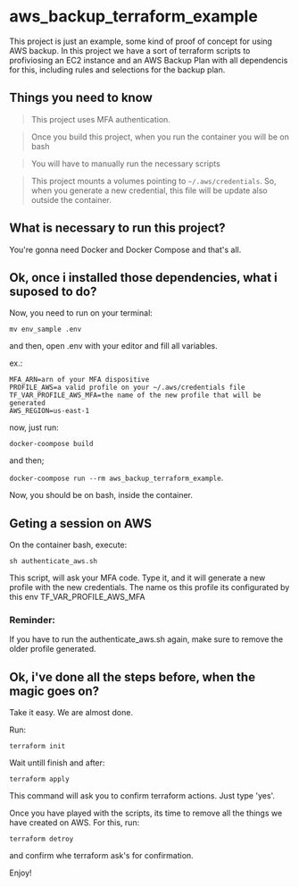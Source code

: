 # aws_backup_terraform_example

This project is just an example, some kind of proof of concept for using AWS backup. In this
project we have a sort of terraform scripts to profiviosing an EC2 instance and an AWS Backup
Plan with all dependencis for this, including rules and selections for the backup plan.

## Things you need to know

> This project uses MFA authentication.

> Once you build this project, when you run the container you will be on bash

> You will have to manually run the necessary scripts

> This project mounts a volumes pointing to `~/.aws/credentials`. So, when you generate a new
> credential, this file will be update also outside the container.


## What is necessary to run this project?

You're gonna need Docker and Docker Compose and that's all.

## Ok, once i installed those dependencies, what i suposed to do?

Now, you need to run on your terminal:

`mv env_sample .env`

and then, open .env with your editor and fill all variables.

ex.:

```
MFA_ARN=arn of your MFA dispositive
PROFILE_AWS=a valid profile on your ~/.aws/credentials file
TF_VAR_PROFILE_AWS_MFA=the name of the new profile that will be generated
AWS_REGION=us-east-1
```

now, just run:

`docker-coompose build`

and then;

`docker-coompose run --rm aws_backup_terraform_example`.

Now, you should be on bash, inside the container.


## Geting a session on AWS

On the container bash, execute:

`sh authenticate_aws.sh`

This script, will ask your MFA code. Type it, and it will generate a new profile with the
new credentials. The name os this profile its configurated by this env TF_VAR_PROFILE_AWS_MFA

### Reminder:

If you have to run the authenticate_aws.sh again, make sure to remove the older profile
generated.



## Ok, i've done all the steps before, when the magic goes on?

Take it easy. We are almost done.

Run:

`terraform init`

Wait untill finish and after:

`terraform apply`

This command will ask you to confirm terraform actions. Just type 'yes'.



Once you have played with the scripts, its time to remove all the things we have created on
AWS. For this, run:

`terraform detroy`

and confirm whe terraform ask's for confirmation.

Enjoy!
